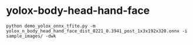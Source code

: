 # yolox-body-head-hand-face


```
python demo_yolox_onnx_tfite.py -m yolox_n_body_head_hand_face_dist_0221_0.3941_post_1x3x192x320.onnx -i sample_images/ -dwk
```